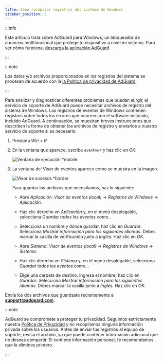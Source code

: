 ```yaml
---
title: Cómo recopilar registros del sistema de Windows
sidebar_position: 5
---
```


:::info

Este artículo trata sobre AdGuard para Windows, un bloqueador de anuncios multifuncional que protege tu dispositivo a nivel de sistema. Para ver cómo funciona, [descarga la aplicación AdGuard](https://agrd.io/download-kb-adblock)

:::

:::note

Los datos y/o archivos proporcionados en los registros del sistema se procesan de acuerdo con la [la Política de privacidad de AdGuard](https://adguard.com/en/privacy.html).

:::

Para analizar y diagnosticar diferentes problemas que puedan surgir, el servicio de soporte de AdGuard puede necesitar archivos de registro del sistema de Windows. Los registros de eventos de Windows contienen registros sobre todos los errores que ocurren con el software instalado, incluido AdGuard. A continuación, se muestran breves instrucciones que describen la forma de obtener los archivos de registro y enviarlos a nuestro servicio de soporte si es necesario.

1. Presiona *Win + R*

1. En la ventana que aparece, escribe `eventvwr` y haz clic en *OK*:

    ![Ventana de ejecución *mobile](https://cdn.adtidy.org/public/Adguard/kb/newscreenshots/En/eng_event_logs_1.png)

1. La ventana del Visor de eventos aparece como se muestra en la imagen.

    ![Visor de sucesos *border](https://cdn.adtidy.org/public/Adguard/kb/newscreenshots/En/eng_event_logs_2.png)

    Para guardar los archivos que necesitamos, haz lo siguiente:

    - Abre *Aplicación*: *Visor de eventos (local)* → *Registros de Windows* → *Aplicación*.

    - Haz clic derecho en *Aplicación* y, en el menú desplegable, selecciona *Guardar todos los eventos como...*

    - Selecciona un nombre y dónde guardar, haz clic en *Guardar*. Selecciona *Mostrar información para los siguientes idiomas*. Debes marcar la casilla de verificación junto a *Inglés*. Haz clic en *OK*.

    - Abre *Sistema*: *Visor de eventos (local)* → *Registros de Windows* → *Sistema*.

    - Haz clic derecho en *Sistema* y, en el menú desplegable, selecciona *Guardar todos los eventos como...*

    - Elige una carpeta de destino, ingresa el nombre, haz clic en *Guardar*. Selecciona *Mostrar información para los siguientes idiomas*. Debes marcar la casilla junto a *Inglés*. Haz clic en *OK*.

Envía los dos archivos que guardaste recientemente a **support@adguard.com**.

:::note

AdGuard se compromete a proteger tu privacidad. Seguimos estrictamente nuestra [Política de Privacidad](https://adguard.com/privacy/windows.html) y no recopilamos ninguna información privada sobre los usuarios. Antes de enviar tus registros al equipo de soporte, revisa el archivo, ya que puede contener información adicional que no deseas compartir. Si contiene información personal, te recomendamos que la elimines primero.

:::
